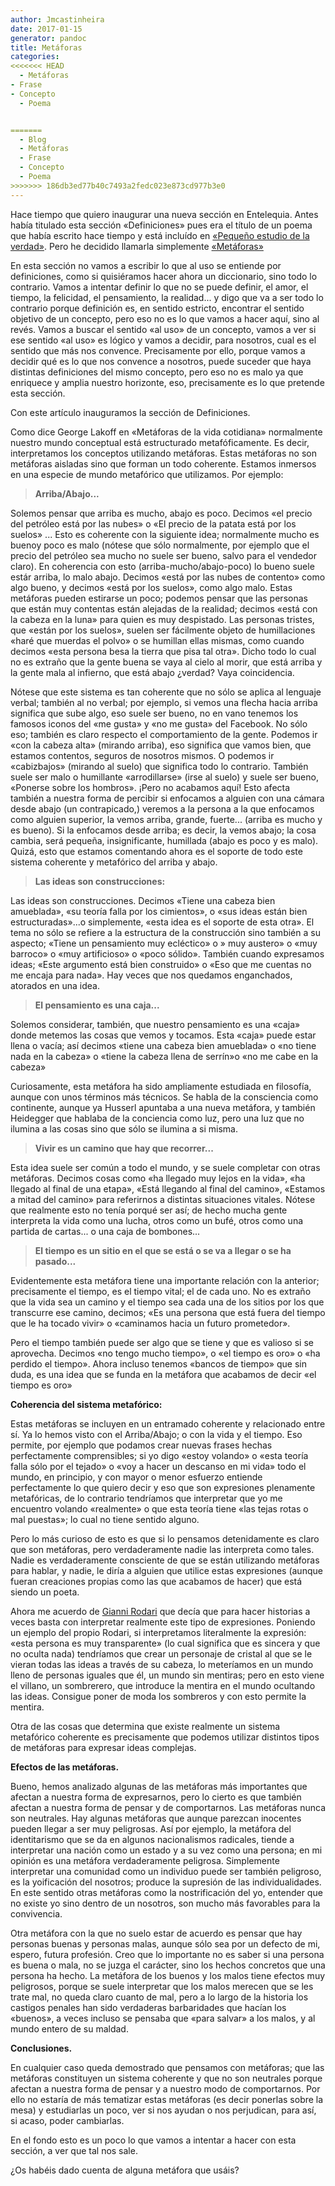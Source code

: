 ```yaml
---
author: Jmcastinheira
date: 2017-01-15
generator: pandoc
title: Metáforas
categories:
<<<<<<< HEAD
  - Metáforas
- Frase
- Concepto
  - Poema


=======
  - Blog
  - Metáforas
  - Frase
  - Concepto
  - Poema
>>>>>>> 186db3ed77b40c7493a2fedc023e873cd977b3e0
---
```




Hace tiempo que quiero inaugurar una nueva sección en Entelequia. Antes
había titulado esta sección «Definiciones» pues era el título de un
poema que había escrito hace tiempo y está incluído en [«Pequeño estudio
de la
verdad»](https://issuu.com/aulo/docs/peque_o_estudio_de_la_verdad). Pero
he decidido llamarla simplemente
[«Metáforas»](http://entelequia.info/category/literatura/metaforas/)

En esta sección no vamos a escribir lo que al uso se entiende por
definiciones, como si quisiéramos hacer ahora un diccionario, sino todo
lo contrario. Vamos a intentar definir lo que no se puede definir, el
amor, el tiempo, la felicidad, el pensamiento, la realidad... y digo que
va a ser todo lo contrario porque definición es, en sentido estricto,
encontrar el sentido objetivo de un concepto, pero eso no es lo que
vamos a hacer aquí, sino al revés. Vamos a buscar el sentido «al uso» de
un concepto, vamos a ver si ese sentido «al uso» es lógico y vamos a
decidir, para nosotros, cual es el sentido que más nos convence.
Precisamente por ello, porque vamos a decidir qué es lo que nos convence
a nosotros, puede suceder que haya distintas definiciones del mismo
concepto, pero eso no es malo ya que enriquece y amplia nuestro
horizonte, eso, precisamente es lo que pretende esta sección.

Con este artículo inauguramos la sección de Definiciones.

Como dice George Lakoff en «Metáforas de la vida cotidiana» normalmente
nuestro mundo conceptual está estructurado metafóficamente. Es decir,
interpretamos los conceptos utilizando metáforas. Estas metáforas no son
metáforas aisladas sino que forman un todo coherente. Estamos inmersos
en una especie de mundo metafórico que utilizamos. Por ejemplo:

> **Arriba/Abajo...**

Solemos pensar que arriba es mucho, abajo es poco. Decimos «el precio
del petróleo está por las nubes» o «El precio de la patata está por los
suelos» ... Esto es coherente con la siguiente idea; normalmente mucho
es buenoy poco es malo (nótese que sólo normalmente, por ejemplo que el
precio del petróleo sea mucho no suele ser bueno, salvo para el vendedor
claro). En coherencia con esto (arriba-mucho/abajo-poco) lo bueno suele
estár arriba, lo malo abajo. Decimos «está por las nubes de contento»
como algo bueno, y decimos «está por los suelos», como algo malo. Estas
metáforas pueden estirarse un poco; podemos pensar que las personas que
están muy contentas están alejadas de la realidad; decimos «está con la
cabeza en la luna» para quien es muy despistado. Las personas tristes,
que «están por los suelos», suelen ser fácilmente objeto de
humillaciones «haré que muerdas el polvo» o se humillan ellas mismas,
como cuando decimos «esta persona besa la tierra que pisa tal otra».
Dicho todo lo cual no es extraño que la gente buena se vaya al cielo al
morir, que está arriba y la gente mala al infierno, que está abajo
¿verdad? Vaya coincidencia.

Nótese que este sistema es tan coherente que no sólo se aplica al
lenguaje verbal; también al no verbal; por ejemplo, si vemos una flecha
hacia arriba significa que sube algo, eso suele ser bueno, no en vano
tenemos los famosos iconos del «me gusta» y «no me gusta» del Facebook.
No sólo eso; también es claro respecto el comportamiento de la gente.
Podemos ir «con la cabeza alta» (mirando arriba), eso significa que
vamos bien, que estamos contentos, seguros de nosotros mismos. O podemos
ir «cabizbajos» (mirando al suelo) que significa todo lo contrario.
También suele ser malo o humillante «arrodillarse» (irse al suelo) y
suele ser bueno, «Ponerse sobre los hombros». ¡Pero no acabamos aquí!
Esto afecta también a nuestra forma de percibir si enfocamos a alguien
con una cámara desde abajo (un contrapicado,) veremos a la persona a la
que enfocamos como alguien superior, la vemos arriba, grande, fuerte...
(arriba es mucho y es bueno). Si la enfocamos desde arriba; es decir, la
vemos abajo; la cosa cambia, será pequeña, insignificante, humillada
(abajo es poco y es malo). Quizá, esto que estamos comentando ahora es
el soporte de todo este sistema coherente y metafórico del arriba y
abajo.

> **Las ideas son construcciones:**

Las ideas son construcciones. Decimos «Tiene una cabeza bien amueblada»,
«su teoría falla por los cimientos», o «sus ideas están bien
estructuradas»...o simplemente, «esta idea es el soporte de esta otra».
El tema no sólo se refiere a la estructura de la construcción sino
también a su aspecto; «Tiene un pensamiento muy ecléctico» o » muy
austero» o «muy barroco» o «muy artificioso» o «poco sólido». También
cuando expresamos ideas; «Este argumento está bien construido» o «Eso
que me cuentas no me encaja para nada». Hay veces que nos quedamos
enganchados, atorados en una idea.

> **El pensamiento es una caja...**

Solemos considerar, también, que nuestro pensamiento es una «caja» donde
metemos las cosas que vemos y tocamos. Esta «caja» puede estar llena o
vacía; así decimos «tiene una cabeza bien amueblada» o «no tiene nada en
la cabeza» o «tiene la cabeza llena de serrín»o «no me cabe en la
cabeza»

Curiosamente, esta metáfora ha sido ampliamente estudiada en filosofía,
aunque con unos términos más técnicos. Se habla de la consciencia como
continente, aunque ya Husserl apuntaba a una nueva metáfora, y también
Heidegger que hablaba de la conciencia como luz, pero una luz que no
ilumina a las cosas sino que sólo se ilumina a si misma.

> **Vivir es un camino que hay que recorrer...**

Esta idea suele ser común a todo el mundo, y se suele completar con
otras metáforas. Decimos cosas como «ha llegado muy lejos en la vida»,
«ha llegado al final de una etapa», «Está llegando al final del camino»,
«Estamos a mitad del camino» para referirnos a distintas situaciones
vitales. Nótese que realmente esto no tenía porqué ser así; de hecho
mucha gente interpreta la vida como una lucha, otros como un bufé, otros
como una partida de cartas... o una caja de bombones...

> **El tiempo es un sitio en el que se está o se va a llegar o se ha
> pasado...**

Evidentemente esta metáfora tiene una importante relación con la
anterior; precisamente el tiempo, es el tiempo vital; el de cada uno. No
es extraño que la vida sea un camino y el tiempo sea cada una de los
sitios por los que transcurre ese camino, decimos; «Es una persona que
está fuera del tiempo que le ha tocado vivir» o «caminamos hacia un
futuro prometedor».

Pero el tiempo también puede ser algo que se tiene y que es valioso si
se aprovecha. Decimos «no tengo mucho tiempo», o «el tiempo es oro» o
«ha perdido el tiempo». Ahora incluso tenemos «bancos de tiempo» que sin
duda, es una idea que se funda en la metáfora que acabamos de decir «el
tiempo es oro»

**Coherencia del sistema metafórico:**

Estas metáforas se incluyen en un entramado coherente y relacionado
entre sí. Ya lo hemos visto con el Arriba/Abajo; o con la vida y el
tiempo. Eso permite, por ejemplo que podamos crear nuevas frases hechas
perfectamente comprensibles; si yo digo «estoy volando» o «esta teoría
falla sólo por el tejado» o «voy a hacer un descanso en mi vida» todo el
mundo, en principio, y con mayor o menor esfuerzo entiende perfectamente
lo que quiero decir y eso que son expresiones plenamente metafóricas, de
lo contrario tendríamos que interpretar que yo me encuentro volando
«realmente» o que esta teoría tiene «las tejas rotas o mal puestas»; lo
cual no tiene sentido alguno.

Pero lo más curioso de esto es que si lo pensamos detenidamente es claro
que son metáforas, pero verdaderamente nadie las interpreta como tales.
Nadie es verdaderamente consciente de que se están utilizando metáforas
para hablar, y nadie, le diría a alguien que utilice estas expresiones
(aunque fueran creaciones propias como las que acabamos de hacer) que
está siendo un poeta.

Ahora me acuerdo de [Gianni
Rodari](https://es.wikipedia.org/wiki/Gianni_Rodari) que decía que para
hacer historias a veces basta con interpretar realmente este tipo de
expresiones. Poniendo un ejemplo del propio Rodari, si interpretamos
literalmente la expresión: «esta persona es muy transparente» (lo cual
significa que es sincera y que no oculta nada) tendríamos que crear un
personaje de cristal al que se le vieran todas las ideas a través de su
cabeza, lo meteríamos en un mundo lleno de personas iguales que él, un
mundo sin mentiras; pero en esto viene el villano, un sombrerero, que
introduce la mentira en el mundo ocultando las ideas. Consigue poner de
moda los sombreros y con esto permite la mentira.

Otra de las cosas que determina que existe realmente un sistema
metafórico coherente es precisamente que podemos utilizar distintos
tipos de metáforas para expresar ideas complejas.

**Efectos de las metáforas.**

Bueno, hemos analizado algunas de las metáforas más importantes que
afectan a nuestra forma de expresarnos, pero lo cierto es que también
afectan a nuestra forma de pensar y de comportarnos. Las metáforas nunca
son neutrales. Hay algunas metáforas que aunque parezcan inocentes
pueden llegar a ser muy peligrosas. Así por ejemplo, la metáfora del
identitarismo que se da en algunos nacionalismos radicales, tiende a
interpretar una nación como un estado y a su vez como una persona; en mi
opinión es una metáfora verdaderamente peligrosa. Simplemente
interpretar una comunidad como un individuo puede ser también peligroso,
es la yoificación del nosotros; produce la supresión de las
individualidades. En este sentido otras metáforas como la nostrificación
del yo, entender que no existe yo sino dentro de un nosotros, son mucho
más favorables para la convivencia.

Otra metáfora con la que no suelo estar de acuerdo es pensar que hay
personas buenas y personas malas, aunque sólo sea por un defecto de mi,
espero, futura profesión. Creo que lo importante no es saber si una
persona es buena o mala, no se juzga el carácter, sino los hechos
concretos que una persona ha hecho. La metáfora de los buenos y los
malos tiene efectos muy peligrosos, porque se suele interpretar que los
malos merecen que se les trate mal, no queda claro cuanto de mal, pero a
lo largo de la historia los castigos penales han sido verdaderas
barbaridades que hacían los «buenos», a veces incluso se pensaba que
«para salvar» a los malos, y al mundo entero de su maldad.

**Conclusiones.**

En cualquier caso queda demostrado que pensamos con metáforas; que las
metáforas constituyen un sistema coherente y que no son neutrales porque
afectan a nuestra forma de pensar y a nuestro modo de comportarnos. Por
ello no estaría de más tematizar estas metáforas (es decir ponerlas
sobre la mesa) y estudiarlas un poco, ver si nos ayudan o nos
perjudican, para así, si acaso, poder cambiarlas.

En el fondo esto es un poco lo que vamos a intentar a hacer con esta
sección, a ver que tal nos sale.

¿Os habéis dado cuenta de alguna metáfora que usáis?
